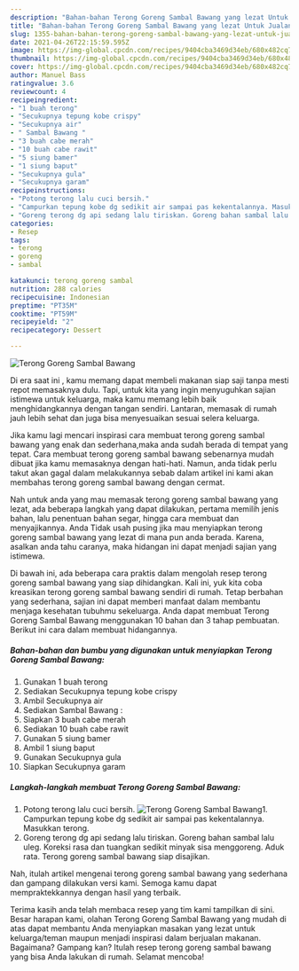 ```yaml
---
description: "Bahan-bahan Terong Goreng Sambal Bawang yang lezat Untuk Jualan"
title: "Bahan-bahan Terong Goreng Sambal Bawang yang lezat Untuk Jualan"
slug: 1355-bahan-bahan-terong-goreng-sambal-bawang-yang-lezat-untuk-jualan
date: 2021-04-26T22:15:59.595Z
image: https://img-global.cpcdn.com/recipes/9404cba3469d34eb/680x482cq70/terong-goreng-sambal-bawang-foto-resep-utama.jpg
thumbnail: https://img-global.cpcdn.com/recipes/9404cba3469d34eb/680x482cq70/terong-goreng-sambal-bawang-foto-resep-utama.jpg
cover: https://img-global.cpcdn.com/recipes/9404cba3469d34eb/680x482cq70/terong-goreng-sambal-bawang-foto-resep-utama.jpg
author: Manuel Bass
ratingvalue: 3.6
reviewcount: 4
recipeingredient:
- "1 buah terong"
- "Secukupnya tepung kobe crispy"
- "Secukupnya air"
- " Sambal Bawang "
- "3 buah cabe merah"
- "10 buah cabe rawit"
- "5 siung bamer"
- "1 siung baput"
- "Secukupnya gula"
- "Secukupnya garam"
recipeinstructions:
- "Potong terong lalu cuci bersih."
- "Campurkan tepung kobe dg sedikit air sampai pas kekentalannya. Masukkan terong."
- "Goreng terong dg api sedang lalu tiriskan. Goreng bahan sambal lalu uleg. Koreksi rasa dan tuangkan sedikit minyak sisa menggoreng. Aduk rata. Terong goreng sambal bawang siap disajikan."
categories:
- Resep
tags:
- terong
- goreng
- sambal

katakunci: terong goreng sambal 
nutrition: 288 calories
recipecuisine: Indonesian
preptime: "PT35M"
cooktime: "PT59M"
recipeyield: "2"
recipecategory: Dessert

---
```



![Terong Goreng Sambal Bawang](https://img-global.cpcdn.com/recipes/9404cba3469d34eb/680x482cq70/terong-goreng-sambal-bawang-foto-resep-utama.jpg)

Di era  saat ini , kamu memang dapat membeli makanan siap saji tanpa mesti repot memasaknya dulu. Tapi, untuk kita yang ingin menyuguhkan sajian istimewa untuk keluarga, maka kamu memang lebih baik menghidangkannya dengan tangan sendiri. Lantaran, memasak di rumah jauh lebih sehat dan juga bisa menyesuaikan sesuai selera keluarga.

Jika kamu lagi mencari inspirasi cara membuat terong goreng sambal bawang yang enak dan sederhana,maka anda sudah berada di tempat yang tepat. Cara membuat terong goreng sambal bawang  sebenarnya mudah dibuat jika kamu memasaknya dengan hati-hati. Namun, anda tidak perlu takut akan gagal dalam melakukannya 
sebab dalam artikel ini kami akan membahas terong goreng sambal bawang dengan cermat.  



Nah untuk anda yang mau memasak terong goreng sambal bawang yang lezat, ada beberapa langkah yang dapat dilakukan, pertama memilih jenis bahan, lalu penentuan bahan segar, hingga cara membuat dan menyajikannya. Anda Tidak usah pusing jika mau menyiapkan terong goreng sambal bawang yang lezat di mana pun anda berada. Karena, asalkan anda  tahu caranya, maka hidangan ini dapat menjadi sajian yang istimewa.

Di bawah ini, ada beberapa cara praktis  dalam mengolah resep terong goreng sambal bawang yang siap dihidangkan. Kali ini, yuk kita coba kreasikan terong goreng sambal bawang sendiri di rumah. Tetap berbahan yang sederhana, sajian ini dapat memberi manfaat dalam membantu menjaga kesehatan tubuhmu sekeluarga. Anda dapat membuat Terong Goreng Sambal Bawang menggunakan 10 bahan dan 3 tahap pembuatan. Berikut ini cara dalam membuat hidangannya.

<!--inarticleads1-->

##### Bahan-bahan dan bumbu yang digunakan untuk menyiapkan Terong Goreng Sambal Bawang:

1. Gunakan 1 buah terong
1. Sediakan Secukupnya tepung kobe crispy
1. Ambil Secukupnya air
1. Sediakan  Sambal Bawang :
1. Siapkan 3 buah cabe merah
1. Sediakan 10 buah cabe rawit
1. Gunakan 5 siung bamer
1. Ambil 1 siung baput
1. Gunakan Secukupnya gula
1. Siapkan Secukupnya garam




<!--inarticleads2-->

##### Langkah-langkah membuat Terong Goreng Sambal Bawang:

1. Potong terong lalu cuci bersih.
<img src="https://img-global.cpcdn.com/steps/b13b7030172442bb/160x128cq70/terong-goreng-sambal-bawang-langkah-memasak-1-foto.jpg" alt="Terong Goreng Sambal Bawang">1. Campurkan tepung kobe dg sedikit air sampai pas kekentalannya. Masukkan terong.
1. Goreng terong dg api sedang lalu tiriskan. Goreng bahan sambal lalu uleg. Koreksi rasa dan tuangkan sedikit minyak sisa menggoreng. Aduk rata. Terong goreng sambal bawang siap disajikan.




Nah, itulah artikel mengenai  terong goreng sambal bawang  yang sederhana dan gampang dilakukan versi kami. Semoga kamu dapat mempraktekkannya dengan hasil yang terbaik. 

Terima kasih anda telah membaca resep yang tim kami tampilkan di sini. Besar harapan kami, olahan  Terong Goreng Sambal Bawang yang mudah di atas dapat membantu Anda menyiapkan masakan yang lezat untuk keluarga/teman maupun menjadi inspirasi dalam berjualan makanan. Bagaimana? Gampang kan? Itulah resep terong goreng sambal bawang yang bisa Anda lakukan di rumah. Selamat mencoba!


